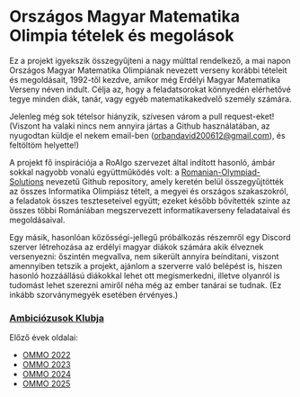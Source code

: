 # Országos Magyar Matematika Olimpia tételek és megolások

Ez a projekt igyekszik összegyűjteni a nagy múlttal rendelkező, a mai napon Országos Magyar Matematika Olimpiának nevezett verseny korábbi tételeit és megoldásait, 1992-től kezdve, amikor még Erdélyi Magyar Matematika Verseny néven indult. Célja az, hogy a feladatsorokat könnyedén elérhetővé tegye minden diák, tanár, vagy egyéb matematikakedvelő személy számára. 

Jelenleg még sok tételsor hiányzik, szívesen várom a pull request-eket! (Viszont ha valaki nincs nem annyira jártas a Github használatában, az nyugodtan küldje el nekem email-ben (orbandavid200612@gmail.com), és feltöltöm helyette!)

A projekt fő inspirációja a RoAlgo szervezet által indított hasonló, ámbár sokkal nagyobb vonalú együttműködés volt: a [Romanian-Olympiad-Solutions](https://github.com/roalgo-discord/Romanian-Olympiad-Solutions/tree/main) nevezetű Github repository, amely keretén belül összegyűjtötték az összes Informatika Olimpiász tételt, a megyei és országos szakaszokról, a feladatok összes teszteseteivel együtt; ezeket később bővítették szinte az összes többi Romániában megszervezett informatikaverseny feladataival és megoldásaival.

Egy másik, hasonlóan közösségi-jellegű próbálkozás részemről egy Discord szerver létrehozása az erdélyi magyar diákok számára akik élveznek versenyezni: őszintén megvallva, nem sikerült annyira beínditani, viszont amennyiben tetszik a projekt, ajánlom a szerverre való belépést is, hiszen hasonló hozzáállású diákokkal lehet ott megismerkedni, illetve olyanról is tudomást lehet szerezni amiről néha még az ember tanárai se tudnak. (Ez inkább szorványmegyék esetében érvényes.)

### [Ambiciózusok Klubja](https://discord.gg/uJJgJG4ASZ)

Előző évek oldalai:

* [OMMO 2022](https://ommo.bathory-kolozsvar.ro/)
* [OMMO 2023](https://ommo.csikygergelyarad.ro/)
* [OMMO 2024](https://www.nemethlaszlo.ro/ommo-2024)
* [OMMO 2025](http://mag.ro/ommo)
